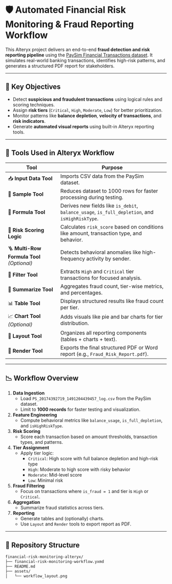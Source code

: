 # 🛡️ Automated Financial Risk Monitoring & Fraud Reporting Workflow

This Alteryx project delivers an end-to-end **fraud detection and risk reporting pipeline** using the [PaySim Financial Transactions dataset](https://www.kaggle.com/datasets/ntnu-testimon/paysim1). It simulates real-world banking transactions, identifies high-risk patterns, and generates a structured PDF report for stakeholders.

---

## 📌 Key Objectives

- Detect **suspicious and fraudulent transactions** using logical rules and scoring techniques.
- Assign **risk tiers** (`Critical`, `High`, `Moderate`, `Low`) for better prioritization.
- Monitor patterns like **balance depletion**, **velocity of transactions**, and **risk indicators**.
- Generate **automated visual reports** using built-in Alteryx reporting tools.

---

## 🧰 Tools Used in Alteryx Workflow

| Tool | Purpose |
|------|---------|
| 📥 **Input Data Tool** | Imports CSV data from the PaySim dataset. |
| 📏 **Sample Tool** | Reduces dataset to 1000 rows for faster processing during testing. |
| 🧮 **Formula Tool** | Derives new fields like `is_debit`, `balance_usage`, `is_full_depletion`, and `isHighRiskType`. |
| 🧠 **Risk Scoring Logic** | Calculates `risk_score` based on conditions like amount, transaction type, and behavior. |
| 🪜 **Multi-Row Formula Tool** *(Optional)* | Detects behavioral anomalies like high-frequency activity by sender. |
| 🧾 **Filter Tool** | Extracts `High` and `Critical` tier transactions for focused analysis. |
| 🔢 **Summarize Tool** | Aggregates fraud count, tier-wise metrics, and percentages. |
| 📊 **Table Tool** | Displays structured results like fraud count per tier. |
| 📈 **Chart Tool** *(Optional)* | Adds visuals like pie and bar charts for tier distribution. |
| 🧱 **Layout Tool** | Organizes all reporting components (tables + charts + text). |
| 📄 **Render Tool** | Exports the final structured PDF or Word report (e.g., `Fraud_Risk_Report.pdf`). |

---

## 📉 Workflow Overview

1. **Data Ingestion**
   - Load `PS_20174392719_1491204439457_log.csv` from the PaySim dataset.
   - Limit to **1000 records** for faster testing and visualization.
2. **Feature Engineering**
   - Compute behavioral metrics like `balance_usage`, `is_full_depletion`, and `isHighRiskType`.
3. **Risk Scoring**
   - Score each transaction based on amount thresholds, transaction types, and patterns.
4. **Tier Assignment**
   - Apply tier logic:
     - `Critical`: High score with full balance depletion and high-risk type
     - `High`: Moderate to high score with risky behavior
     - `Moderate`: Mid-level score
     - `Low`: Minimal risk
5. **Fraud Filtering**
   - Focus on transactions where `is_fraud = 1` and tier is `High` or `Critical`.
6. **Aggregation**
   - Summarize fraud statistics across tiers.
7. **Reporting**
   - Generate tables and (optionally) charts.
   - Use `Layout` and `Render` tools to export report as PDF.

---

## 📁 Repository Structure

```bash
financial-risk-monitoring-alteryx/
├── financial-risk-monitoring-workflow.yxmd
├── README.md
├── assets/
│   └── workflow_layout.png    
